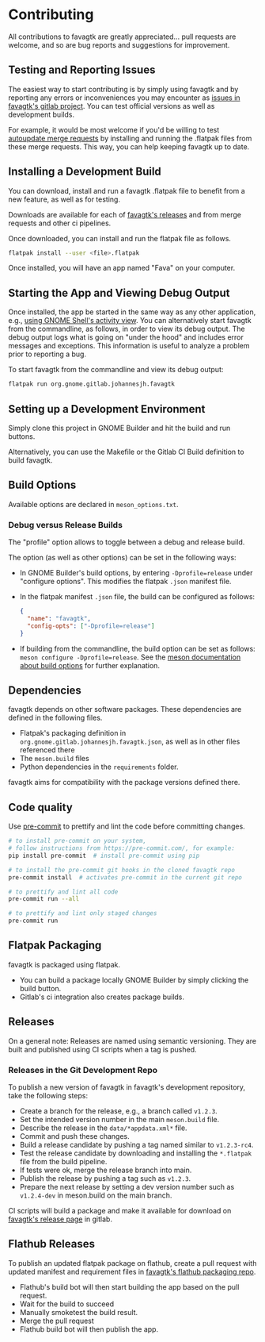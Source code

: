 # Contributing

All contributions to favagtk are greatly appreciated... pull requests are welcome, and so are bug reports and suggestions for improvement.

## Testing and Reporting Issues

The easiest way to start contributing is by simply using favagtk and by reporting any errors or inconveniences you may encounter as [issues in favagtk's gitlab project](https://gitlab.gnome.org/johannesjh/favagtk/-/issues). You can test official versions as well as development builds.

For example, it would be most welcome if you'd be willing to test [autoupdate merge requests](https://gitlab.gnome.org/johannesjh/favagtk/-/merge_requests?state=opened&search=autoupdate) by installing and running the .flatpak files from these merge requests. This way, you can help keeping favagtk up to date.

## Installing a Development Build

You can download, install and run a favagtk .flatpak file to benefit from a new feature, as well as for testing.

Downloads are available for each of
[favagtk's releases](https://gitlab.gnome.org/johannesjh/favagtk/-/releases)
and from merge requests and other ci pipelines.

Once downloaded, you can install and run the flatpak file as follows.

```bash
flatpak install --user <file>.flatpak
```

Once installed, you will have an app named "Fava" on your computer.

## Starting the App and Viewing Debug Output

Once installed, the app be started in the same way as any other application, e.g., [using GNOME Shell's activity view](https://help.gnome.org/users/gnome-help/stable/shell-apps-open.html.hi). You can alternatively start favagtk from the commandline, as follows, in order to view its debug output. The debug output logs what is going on "under the hood" and includes error messages and exceptions. This information is useful to analyze a problem prior to reporting a bug.

To start favagtk from the commandline and view its debug output:

```bash
flatpak run org.gnome.gitlab.johannesjh.favagtk
```

## Setting up a Development Environment

Simply clone this project in GNOME Builder and hit the build and run buttons.

Alternatively, you can use the Makefile or the Gitlab CI Build definition to build favagtk.

## Build Options

Available options are declared in `meson_options.txt`.

### Debug versus Release Builds

The "profile" option allows to toggle between a debug and release build.

The option (as well as other options) can be set in the following ways:

- In GNOME Builder's build options,
  by entering `-Dprofile=release` under "configure options".
  This modifies the flatpak `.json` manifest file.

- In the flatpak manifest `.json` file, the build can be configured
  as follows:

  ```json
  {
    "name": "favagtk",
    "config-opts": ["-Dprofile=release"]
  }
  ```

- If building from the commandline, the build option can be set as follows:
  `meson configure -Dprofile=release`.
  See the [meson documentation about build options](https://mesonbuild.com/Build-options.html)
  for further explanation.

## Dependencies

favagtk depends on other software packages.
These dependencies are defined in the following files.

- Flatpak's packaging definition in `org.gnome.gitlab.johannesjh.favagtk.json`,
  as well as in other files referenced there
- The `meson.build` files
- Python dependencies in the `requirements` folder.

favagtk aims for compatibility with the package versions defined there.

## Code quality

Use [pre-commit](https://pre-commit.com/) to prettify and lint the code before committing changes.

```bash
# to install pre-commit on your system,
# follow instructions from https://pre-commit.com/, for example:
pip install pre-commit  # install pre-commit using pip

# to install the pre-commit git hooks in the cloned favagtk repo
pre-commit install  # activates pre-commit in the current git repo

# to prettify and lint all code
pre-commit run --all

# to prettify and lint only staged changes
pre-commit run
```

## Flatpak Packaging

favagtk is packaged using flatpak.

- You can build a package locally GNOME Builder by simply clicking the build button.
- Gitlab's ci integration also creates package builds.

## Releases

On a general note:
Releases are named using semantic versioning.
They are built and published using CI scripts when a tag is pushed.

### Releases in the Git Development Repo

To publish a new version of favagtk in favagtk's development repository,
take the following steps:

- Create a branch for the release, e.g., a branch called `v1.2.3`.
- Set the intended version number in the main `meson.build` file.
- Describe the release in the `data/*appdata.xml*` file.
- Commit and push these changes.
- Build a release candidate by pushing a tag named similar to `v1.2.3-rc4`.
- Test the release candidate by downloading and installing the `*.flatpak` file from the build pipeline.
- If tests were ok, merge the release branch into main.
- Publish the release by pushing a tag such as `v1.2.3`.
- Prepare the next release by setting a dev version number such as `v1.2.4-dev` in meson.build on the main branch.

CI scripts will build a package and make it available for download on [favagtk's release page](https://gitlab.gnome.org/johannesjh/favagtk/-/releases) in gitlab.

## Flathub Releases

To publish an updated flatpak package on flathub,
create a pull request with updated manifest and requirement files
in [favagtk's flathub packaging repo](https://github.com/flathub/org.gnome.gitlab.johannesjh.favagtk).

- Flathub's build bot will then start building the app based on the pull request.
- Wait for the build to succeed
- Manually smoketest the build result.
- Merge the pull request
- Flathub build bot will then publish the app.
